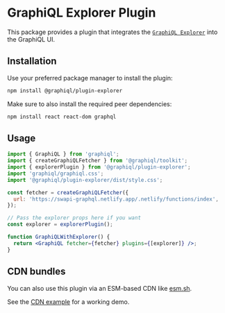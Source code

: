 # GraphiQL Explorer Plugin

This package provides a plugin that integrates the
[`GraphiQL Explorer`](https://github.com/OneGraph/graphiql-explorer) into the GraphiQL UI.

## Installation

Use your preferred package manager to install the plugin:

```sh
npm install @graphiql/plugin-explorer
```

Make sure to also install the required peer dependencies:

```sh
npm install react react-dom graphql
```

## Usage

```jsx
import { GraphiQL } from 'graphiql';
import { createGraphiQLFetcher } from '@graphiql/toolkit';
import { explorerPlugin } from '@graphiql/plugin-explorer';
import 'graphiql/graphiql.css';
import '@graphiql/plugin-explorer/dist/style.css';

const fetcher = createGraphiQLFetcher({
  url: 'https://swapi-graphql.netlify.app/.netlify/functions/index',
});

// Pass the explorer props here if you want
const explorer = explorerPlugin();

function GraphiQLWithExplorer() {
  return <GraphiQL fetcher={fetcher} plugins={[explorer]} />;
}
```

## CDN bundles

You can also use this plugin via an ESM-based CDN like [esm.sh](https://esm.sh).

See the [CDN example](./example/index.html) for a working demo.
